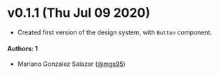 # v0.1.1 (Thu Jul 09 2020)

- Created first version of the design system, with `Button` component.

#### Authors: 1

- Mariano Gonzalez Salazar ([@mgs95](https://github.com/mgs95))
